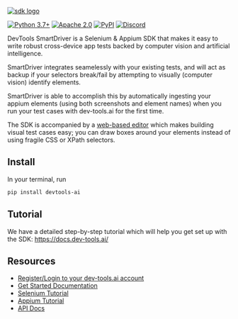 [![sdk logo](https://docs.dev-tools.ai/img/logo.svg)](https://dev-tools.ai/)

[![Python 3.7+](https://img.shields.io/badge/python-3.7%2B-blue)](https://www.python.org)
[![Apache 2.0](https://img.shields.io/badge/Apache-2.0-blue)](https://www.apache.org/licenses/LICENSE-2.0)
[![PyPI](https://img.shields.io/pypi/v/devtools-ai)](https://pypi.org/project/devtools-ai)
[![Discord](https://img.shields.io/discord/974528356253065236?&logo=discord)](https://discord.gg/2J9WEYdq5C)

DevTools SmartDriver is a Selenium & Appium SDK that makes it easy to write robust cross-device app tests backed by computer vision and artificial intelligence.

SmartDriver integrates seamelessly with your existing tests, and will act as backup if your selectors break/fail by attempting to visually (computer vision) identify elements.

SmartDriver is able to accomplish this by automatically ingesting your appium elements (using both screenshots and element names) when you run your test cases with dev-tools.ai for the first time.

The SDK is accompanied by a [web-based editor](https://smartdriver.dev-tools.ai/) which makes building visual test cases easy; you can draw boxes around your elements instead of using fragile CSS or XPath selectors.

## Install
In your terminal, run

```bash
pip install devtools-ai
```
## Tutorial
We have a detailed step-by-step tutorial which will help you get set up with the SDK: https://docs.dev-tools.ai/

## Resources
* [Register/Login to your dev-tools.ai account](https://smartdriver.dev-tools.ai/login)
* [Get Started Documentation](https://docs.dev-tools.ai/)
* [Selenium Tutorial](https://docs.dev-tools.ai/selenium-basic-test-case)
* [Appium Tutorial](https://docs.dev-tools.ai/appium-basic-test-case)
* [API Docs](https://docs.dev-tools.ai/api)
